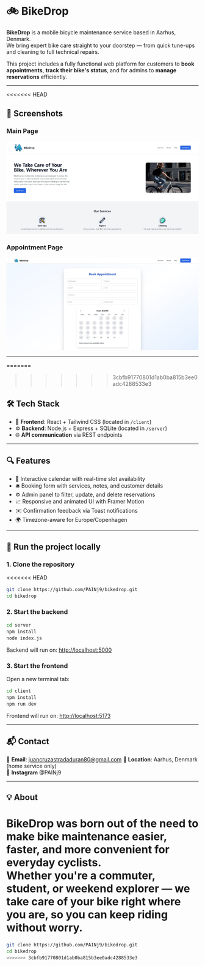 # 🚲 BikeDrop

**BikeDrop** is a mobile bicycle maintenance service based in Aarhus, Denmark.  
We bring expert bike care straight to your doorstep — from quick tune-ups and cleaning to full technical repairs.

This project includes a fully functional web platform for customers to **book appointments**, **track their bike's status**, and for admins to **manage reservations** efficiently.

---

<<<<<<< HEAD
## 📸 Screenshots

### Main Page
![Screenshot 1](client/public/Screenshot_1.jpg)

### Appointment Page
![Screenshot 2](client/public/Screenshot_2.jpg)


---

=======
>>>>>>> 3cbfb91770801d1ab0ba815b3ee0adc4288533e3
## 🛠 Tech Stack

- 🎨 **Frontend**: React + Tailwind CSS (located in `/client`)
- ⚙️ **Backend**: Node.js + Express + SQLite (located in `/server`)
- 🌐 **API communication** via REST endpoints

---

## 🔍 Features

- 📅 Interactive calendar with real-time slot availability  
- 🛎️ Booking form with services, notes, and customer details  
- ⚙️ Admin panel to filter, update, and delete reservations  
- 📈 Responsive and animated UI with Framer Motion  
- ✉️ Confirmation feedback via Toast notifications  
- 🌍 Timezone-aware for Europe/Copenhagen

---

## 🚀 Run the project locally

### 1. Clone the repository
<<<<<<< HEAD
```bash
git clone https://github.com/PAINj9/bikedrop.git
cd bikedrop
```

### 2. Start the backend
```bash
cd server
npm install
node index.js
```
Backend will run on: [http://localhost:5000](http://localhost:5000)

### 3. Start the frontend
Open a new terminal tab:
```bash
cd client
npm install
npm run dev
```
Frontend will run on: [http://localhost:5173](http://localhost:5173)

---

## 📬 Contact

📧 **Email**: juancruzastradaduran80@gmail.com
📍 **Location**: Aarhus, Denmark (home service only)  
🔗 **Instagram** @PAINj9 

---

## 💡 About

BikeDrop was born out of the need to make bike maintenance easier, faster, and more convenient for everyday cyclists.  
Whether you're a commuter, student, or weekend explorer — we take care of your bike right where you are, so you can keep riding without worry.
=======
```bash
git clone https://github.com/PAINj9/bikedrop.git
cd bikedrop
>>>>>>> 3cbfb91770801d1ab0ba815b3ee0adc4288533e3
